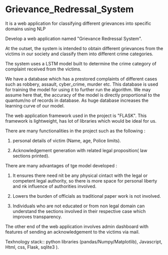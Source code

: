 # Grievance_Redressal_System
It is a web application for classifying different grievances into specific domains using NLP 


Develop a web application named "Grievance Redressal System".

At the outset, the system is intended to obtain different grievances from the victims in our society and classify them into different crime categories.

The system uses a LSTM model built to determine the crime category of complaint received from the victims.

We have a database which has a prestored complaints 
of different cases such as robbery, assault, cyber_crime, murder etc.
This database is used for training the model for using it to further run the algorithm. We may assume here that, the accuracy of the model is directly proportional to the quantum/no of records in database. As huge database increases the learning curve of our model.

The web application framework used in the project is "FLASK". This framework is lightweight, has lot of libraries which would be ideal for us.

There are many functionalities in the project such as the following :

1) personal details of victim (Name, age, Police limits).

2) Acknowledgement generation with related legal proposition( law sections printed).


There are many advantages of tge model developed :

1) It ensures there need nit be any physical cintact with the legal or competent legal authority, so there is more space for personal liberty and nk influence of authorities involved.

2) Lowers the burden of officials as traditional paper work is not involved.

3) Individuals who are not educated or from non legal domain can understand the sections involved in their respective case which improves transparency.

The other end of the web application involves admin dashboard with features of sending an acknowledgement to the victims via mail.

Texhnology stack:: python libraries (pandas/Numpy/Matplotlib), Javascript, Html, css, Flask, sqlite3 ).
